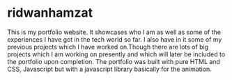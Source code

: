 # ridwanhamzat
This is my portfolio website.
It showcases who I am as well as some of the experiences I have got in the tech world so far.
I also have in it some of my previous projects which I have worked on.Though there are lots of big projects which I am working on presently and which will later be included
to the portfolio upon completion.
The portfolio was built with pure HTML and CSS, Javascript but with a javascript library basically for the animation.

